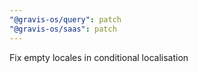 ```yaml
---
"@gravis-os/query": patch
"@gravis-os/saas": patch
---
```


Fix empty locales in conditional localisation
